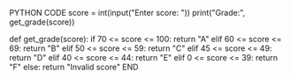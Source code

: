 
  PYTHON CODE
score = int(input("Enter score: "))
print("Grade:", get_grade(score))
  
def get_grade(score):
    if 70 <= score <= 100:
        return "A"
    elif 60 <= score <= 69:
        return "B"
    elif 50 <= score <= 59:
        return "C"
    elif 45 <= score <= 49:
        return "D"
    elif 40 <= score <= 44:
        return "E"
    elif 0 <= score <= 39:
        return "F"
    else:
        return "Invalid score"
        END


